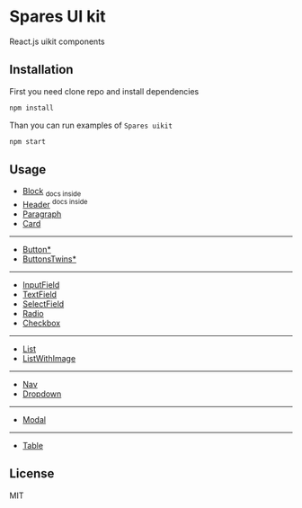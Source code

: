# Spares UI kit

React.js uikit components

## Installation

First you need clone repo and install dependencies

```sh
npm install
```

Than you can run examples of `Spares uikit`

```sh
npm start
```


## Usage

- [Block](https://github.com/korchemkin/spares/tree/master/src/block) <sub>docs inside</sub>
- [Header](https://github.com/korchemkin/spares/tree/master/src/header) <sup>docs inside</sup>
- [Paragraph](https://github.com/korchemkin/spares/tree/master/src/paragraph)
- [Card](https://github.com/korchemkin/spares/tree/master/src/card)

___

- [Button*](https://github.com/korchemkin/spares/tree/master/src/button)
- [ButtonsTwins*](https://github.com/korchemkin/spares/tree/master/src/buttons_twins)

___

- [InputField](https://github.com/korchemkin/spares/tree/master/src/input_field)
- [TextField](https://github.com/korchemkin/spares/tree/master/src/text_field)
- [SelectField](https://github.com/korchemkin/spares/tree/master/src/select_field)
- [Radio](https://github.com/korchemkin/spares/tree/master/src/radio)
- [Checkbox](https://github.com/korchemkin/spares/tree/master/src/checkbox)

___

- [List](https://github.com/korchemkin/spares/tree/master/src/list)
- [ListWithImage](https://github.com/korchemkin/spares/tree/master/src/list_with_image)

___

- [Nav](https://github.com/korchemkin/spares/tree/master/src/nav)
- [Dropdown](https://github.com/korchemkin/spares/tree/master/src/dropdown)

___

- [Modal](https://github.com/korchemkin/spares/tree/master/src/modal)

___

- [Table](https://github.com/korchemkin/spares/tree/master/src/table)

## License

MIT
